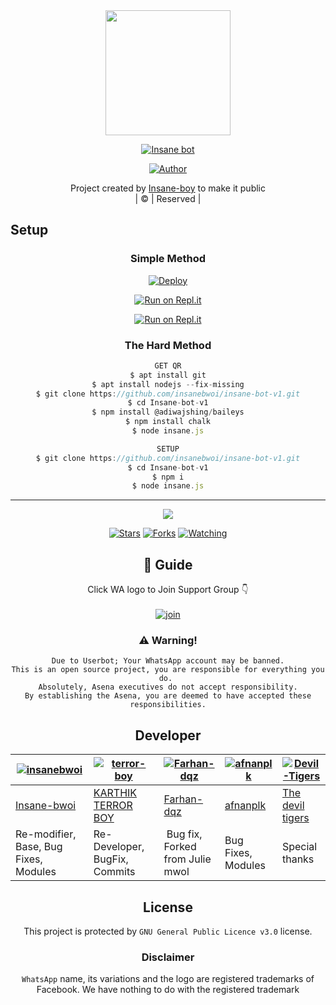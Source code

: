 
<div align="center">
  <img border-radius: 15px src="https://i.imgur.com/BiLC1Ik.jpeg" width="200" height="200"/>
  <p align="center">
<a href="#"><img title="Insane bot" src="https://img.shields.io/badge/Insane bot-green?colorA=%23ff0000&colorB=%23017e40&style=for-the-badge"></a>
</p>
  <p align="center">
<a href="https://github.com/farhan-dqz"><img title="Author" src="https://img.shields.io/badge/Author-INSANE BOY-ins/JulieMwol?color=darkblue&style=for-the-badge&logo=whatsapp"></a>
</p>
</div>
<p align="center">
Project created by <a href="https://github.com/insanebwoi">Insane-boy</a> to make it public
    <br>
       | © |
        Reserved |
    <br> 
</p>

## Setup
<div align="center">

  ### Simple Method
  
[![Deploy](https://www.herokucdn.com/deploy/button.svg)](https://heroku.com/deploy?template=https://github.com/insanebwoi/insane-bot-v1) 
  
[![Run on Repl.it](https://repl.it/badge/github/quiec/whatsAlfa)](https://replit.com/@Farhandqz/JulieMwol)
  
[![Run on Repl.it](https://repl.it/badge/github/quiec/whatsAlfa)](https://replit.com/@LOSTHACKEROFC/JulieMwol)
  
### The Hard Method
```js
GET QR
$ apt install git
$ apt install nodejs --fix-missing
$ git clone https://github.com/insanebwoi/insane-bot-v1.git
$ cd Insane-bot-v1
$ npm install @adiwajshing/baileys
$ npm install chalk
$ node insane.js
```
      
```js
SETUP
$ git clone https://github.com/insanebwoi/insane-bot-v1.git
$ cd Insane-bot-v1
$ npm i
$ node insane.js
```

----

  <p align="center">
  <a href="https://github.com/insanebwoi/insane-bot-v1">
    
<a href="https://github.com/insanebwoi/followers">
<img src="https://img.shields.io/github/repo-size/insanebwoi/insane-bot-v1?color=green&label=Repo%20total%20size&style=plastic">
<p align="center">
<a href="https://github.com/insanebwoi/followers"
<img title="Followers" src="https://img.shields.io/github/followers/insanebwoi?color=blue&style=flat-square"></a>
<a href="https://github.com/insanebwoi/Julie-Mwol/stargazers/"><img title="Stars" src="https://img.shields.io/github/stars/farhan-dqz/JulieMwol?color=blue&style=flat-square"></a>
<a href="https://github.com/insanebwoi/Julie-Mwol/network/members"><img title="Forks" src="https://img.shields.io/github/forks/farhan-dqz/JulieMwol?color=blue&style=flat-square"></a>
<a href="https://github.com/insanebwoi/Julie-Mwol/watchers"><img title="Watching" src="https://img.shields.io/github/watchers/farhan-dqz/JulieMwol?label=Watchers&color=blue&style=flat-square"></a>
</p>

## 📢 Guide
Click WA logo to Join Support Group 👇
    <br>
<br>
  [![join](https://github.com/Alien-alfa/PublicBot/blob/main/wlogo.svg.png)](https://chat.whatsapp.com/BT0nNPBthyFI1ejoSr0i7W)
  <div align="center">
       
    
### ⚠️ Warning! 
```
Due to Userbot; Your WhatsApp account may be banned.
This is an open source project, you are responsible for everything you do. 
Absolutely, Asena executives do not accept responsibility.
By establishing the Asena, you are deemed to have accepted these responsibilities.
```

## Developer
  <div align="center">
    
  [![insanebwoi](https://i.imgur.com/BiLC1Ik.jpeg?size=150)](https://github.com/insanebwoi) | [![terror-boy](https://i.imgur.com/B5KVzI6.jpeg?size=100)](https://github.com/TOXIC-DEVIL) |  [![Farhan-dqz](https://avatars.githubusercontent.com/u/83164448?v=4)](https://github.com/AI-VIKI) | [![afnanplk](https://github.com/afnanplk.png?size=100)](https://github.com/afnanplk) | [![Devil-Tigers](https://1.bp.blogspot.com/-YGiqPqkPOMM/YOQ3GhgHeyI/AAAAAAAAAeA/9mgG1wEjpSIpUtJDz6Qj4AIAA2bQurx9QCPcBGAYYCw/s1000/WhatsApp%2BImage%2B2021-07-06%2Bat%2B4.23.34%2BPM.jpeg?size=100)](https://github.com/insanebwoi) 
------|------|------|------|------
[Insane-bwoi](https://github.com/insanebwoi) | [KARTHIK TERROR BOY](https://github.com/terror-boy) | [Farhan-dqz](https://github.com/farhan-dqz) | [afnanplk](https://github.com/afnanplk) | [The devil tigers](https://github.com/Devil-Tigers)
Re-modifier, Base, Bug Fixes, Modules| Re-Developer, BugFix, Commits |  Bug fix, Forked from Julie mwol | Bug Fixes, Modules | Special thanks|
  </div>
    


## License
This project is protected by `GNU General Public Licence v3.0` license.

### Disclaimer
`WhatsApp` name, its variations and the logo are registered trademarks of Facebook. We have nothing to do with the registered trademark
